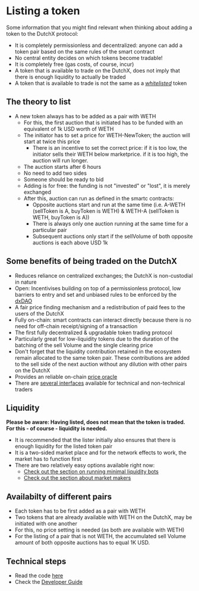 # Listing a token
Some information that you might find relevant when thinking about adding a token to the DutchX protocol:
- It is completely permissionless and decentralized: anyone can add a token pair based on the same rules of the smart contract
- No central entity decides on which tokens become tradable!
- It is completely free (gas costs, of course, incur)
- A token that is available to trade on the DutchX, does not imply that there is enough liquidity to actually be traded
- A token that is available to trade is not the same as a [*whitelisted*](https://dutchx.readthedocs.io/en/latest/basic-mechanism.html#whitelist) token

## The theory to list
- A new token always has to be added as a pair with WETH
  - For this, the first auction that is initiated has to be funded with an equivalent of 1k USD worth of WETH
  - The initiator has to set a price for WETH-NewToken; the auction will start at twice this price
    - There is an incentive to set the correct price: if it is too low, the initiator sells their WETH below marketprice. if it is too high, the auction will run longer.
   - The auction starts after 6 hours 
   - No need to add two sides
   - Someone should be ready to bid 
   - Adding is for free: the funding is not "invested" or "lost", it is merely exchanged
   - After this, auction can run as defined in the smartc contracts:
      - Opposite auctions start and run at the same time (i.e. A-WETH (sellToken is A, buyToken is WETH) & WETH-A (sellToken is WETH, buyToken is A))
     - There is always only one auction running at the same time for a particular pair
     - Subsequent auctions only start if the sellVolume of both opposite auctions is each above USD 1k
   
## Some benefits of being traded on the DutchX
- Reduces reliance on centralized exchanges; the DutchX is non-custodial in nature
- Open: Incentivises building on top of a permissionless protocol, low barriers to entry and set and unbiased rules to be enforced by the [dxDAO](https://dutchx.readthedocs.io/en/latest/dxDAO.html)
- A fair price finding mechanism and a redistribution of paid fees to the users of the DutchX
- Fully on-chain: smart contracts can interact directly because there is no need for off-chain receipt/signing of a transaction
- The first fully decentralized & upgradable token trading protocol
- Particularly great for low-liquidity tokens due to the duration of the batching of the sell Volume and the single clearing price
- Don't forget that the liquidity contribution retained in the ecosystem remain allocated to the same token pair. These contributions are added to the sell side of the next auction without any dilution with other pairs on the DutchX
- Provides an reliable on-chain [price oracle](https://dutchx.readthedocs.io/en/latest/price-oracle.html)
- There are [several interfaces](https://dutchx.readthedocs.io/en/latest/interfaces.html) available for technical and non-technical traders

## Liquidity
**Please be aware: Having listed, does not mean that the token is traded. For this - of course - liquidity is needed.** 
- It is recommended that the lister initially also ensures that there is enough liquidity for the listed token pair
- It is a two-sided market place and for the network effects to work, the market has to function first
- There are two relatively easy options available right now:
  - [Check out the section on running minimal liquidity bots](https://dutchx.readthedocs.io/en/latest/bots-market-making.html)
  - [Check out the section about market makers](https://dutchx.readthedocs.io/en/latest/market-makers.html)

## Availabilty of different pairs
- Each token has to be first added as a pair with WETH
- Two tokens that are already available with WETH on the DutchX, may be initiated with one another
- For this, no price setting is needed (as both are available with WETH)
- For the listing of a pair that is not WETH, the accumulated sell Volume amount of both opposite auctions has to equal 1K USD.

## Technical steps
- Read the code [here](https://github.com/gnosis/dx-contracts/blob/1fc99740a86a1635c9bf856a370b16295915b76d/contracts/DutchExchange.sol#L347)
- Check the [Developer Guide](https://dutchx.readthedocs.io/en/latest/add-token-pair.html)
